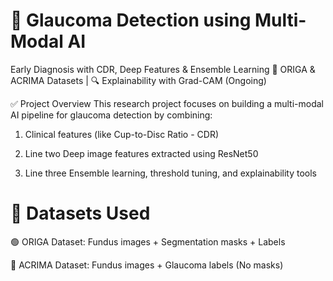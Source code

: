 # 🔬 Glaucoma Detection using Multi-Modal AI

Early Diagnosis with CDR, Deep Features & Ensemble Learning
🧠 ORIGA & ACRIMA Datasets | 🔍 Explainability with Grad-CAM (Ongoing)

✅ Project Overview
This research project focuses on building a multi-modal AI pipeline for glaucoma detection by combining:

1) Clinical features (like Cup-to-Disc Ratio - CDR)

2) Line two Deep image features extracted using ResNet50

3) Line three Ensemble learning, threshold tuning, and explainability tools

# 📌 Datasets Used

🟢 ORIGA Dataset: Fundus images + Segmentation masks + Labels

🔵 ACRIMA Dataset: Fundus images + Glaucoma labels (No masks)


